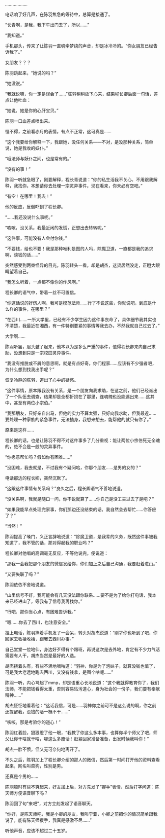 ………………

电话响了好几声，在陈羽焦急的等待中，总算是接通了。

“长青啊，是我，我下午出门去了，所以……”

“我知道。”

手机那头，传来了让陈羽一直魂牵梦绕的声音，却是冰冷冷的。“你女朋友已经告诉我了。”

女朋友？？？

陈羽跳起来，“她说的吗？”

“她没说。”

“我就说嘛，你一定是误会了……”陈羽稍稍放下心来，结果程长卿后面一句话，差点让他吐血：

“她说，她是你的心肝宝贝。”

陈羽一口血差点喷出来。

怪不得，之前看赤月的表情，有点不正常，这可真是……

“这个我要给你解释一下，我跟她，没任何关系——不对，是没那种关系，简单说，她是我收的妖仆。”

“哦法师与妖仆之间，也是常有的。”

“没有的事！”

陈羽一听就急眼了，刚要解释，程长青说道：“你的私生活我不关心，不用跟我解释，我找你，本想请你去处理一宗灵异事件，现在看来，你未必有空吧。”

“有空！在哪里！我去！”

他的反应，反倒吓到了程长卿。

“……我还没说什么事呢。”

“咳咳，没关系，我最近闲的发慌，正想出去转转呢。”

“这件事，可能没有人会付你钱。”

“不要钱，给也不要！我是那种唯利是图的人吗，除魔卫道，一直都是我的追求啊，谈钱的话……”

突然感受到两束怪异的目光，陈羽转头一看，却是胡杰，这货居然没走，正瞪大眼睛望着自己。

“我怎么听着，一点都不像你的作风啊。”

程长卿的语气中，带着一丝不可置信。

“你这话说的好伤人啊，我可是模范法师……行了不说这些，你就说吧，到底是什么样的事件，在哪里？”

“在西川……一所大学里，已经有不少学生因为这件事丧命了，具体细节我其实也不清楚，我最近在湘西，有一件特别要紧的事情等我去办，不然我就自己过去了。”

大学啊……

陈羽听罢，眉头皱了起来，他本以为是多么严重的事件，值得程长卿来向自己求助，没想到只是一宗校园灵异事件。

“我没有推脱或不屑的意思啊，就是有点好奇，你们程家……应该有不少强者吧，为什么想到找我出手呢？”

恢复冷静的陈羽，道出了心中的疑惑。

“这件事情，原本跟我没有关系，是一个朋友向我求助，在这之前，他们已经派出了一个队伍去调查，结果却是全都折损在了那里，连魂魄也没能逃出来……这其中，甚至有两位小宗伯。”

“我那朋友，只好亲自出马，但他的实力不算太强，只好向我求助，但我最近……要处理一种家族的紧急事件，无法抽身，我想来想去，能帮他的就只有你了。”

原来是这样……

程长卿的话，也是让陈羽不得不对这件事多了几分重视：能让两位小宗伯死无全魂的，绝不会是一般的灵异事件。

“你愿意帮忙吗？假如你有困难……”

“没困难，我去就是，不过我有个疑问哈，你那个朋友……是男的女的？”

电话那边的程长卿，突然沉默了。

“这跟这件事情有关系吗？”良久之后，程长卿语气不善地说道。

“没关系啊，我就是随口一问，你不说就算了……你自己是没工夫过去了是吧？”

“如果我能早点处理完家事，你们那边还没结束的话，我自然会去帮忙……你答应了？”

“当然！”

陈羽提高了嗓门，义正言辞地说道：“除魔卫道，是我辈的义务，既然这件事被我知道了，我不管的话，那对得起我的职业吗？”

程长卿对他唱的高调毫无反应，不等他说完，便说道：

“那我一会我把那个朋友的微信发给你，你们加上之后自己沟通，我要赶着进山。”

“又要失联了吗？”

陈羽依依不舍地说道。

“山里信号不好，我可能会有几天没法跟你联系……要不是为了给你打电话，我本来已经进山了，等我有了信号我再找你。”

“行吧，那你当心点，有困难告诉我。”

“嗯……你去了西川，也注意安全。”

挂上电话，陈羽捧着手机发了一会呆，转头对胡杰说道：“刚才你也听到了吧，你回家去收拾收拾，跟我去西川办事。”

自己堂堂一位地仙，身边好歹得有个跟班，再说这次是去外地，肯定有不少力气活需要有人干，胡杰当然是最好的人选。

胡杰挠着头有，有些不满地嘀咕道：“羽神，你是为了泡妹子，就算没钱也值了，可是我大老远地跑去西川，又没有钱拿，是图个啥呢……”

陈羽一听，内心骂起了mmp，却是语重心长地说道：“这个我就得教育你了，我们法师，不能把钱看得太重，否则容易玷污道心，身为社会的一份子，我们要有奉献精神……”

胡杰怔怔地看着他：“这话我信，可是……羽神你之前可不是这么说的啊，你之前还提醒我，没钱的活一概不干……”

“咳咳，那是考验你的道心！”

陈羽红着脸，狠狠瞪了他一眼，“我教了你这么多本事，也算你半个师父了吧，师父让你干啥就干啥，哪这么多废话！赶紧回家准备准备，出发时候我叫你！”

胡杰一脸不愤，但又无可奈何地离开了。

不久之后，陈羽加上了程长卿介绍的那人的微信，然后第一时间打开他的资料查看起来，网名叫菜狗，性别是男。

还真是个男的……

陈羽顿时有些不爽起来，好友加上后，对方先发了“握手”表情，然后打字问道：陈天师方便语音聊下吗？

陈羽回了句“来吧”，对方立刻发起了语音聊天。

“你好，是陈天师吧，我是小卿的朋友，我叫宁亚，小卿之前把你的情况简单跟我说了，能有陈天师援手，我真是感激不尽……”

听他声音，应该不超过二十五岁。
